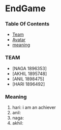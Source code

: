 # **EndGame**

### **Table Of Contents**
 * [Team](#team)
 * [Avatar](#avatar)
 * [meaning](#meaning)

### TEAM
  * [NAGA 1896353]
  * [AKHIL 1895748]	
  * [ANIL 1898475]
  * [HARI 1896492]
  
### Meaning
1. hari: i am an achiever
2. anil: 
3. naga:
4. akhil:


